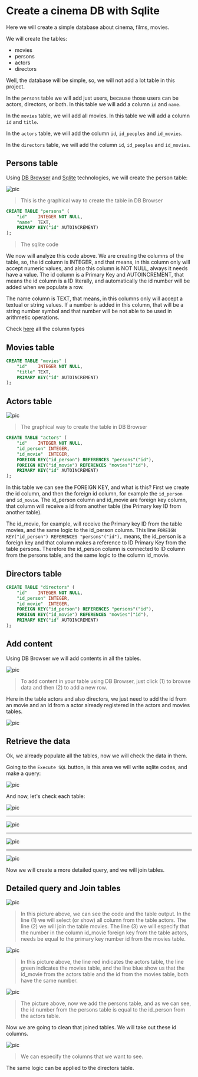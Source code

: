 # Create a cinema DB with Sqlite

Here we will create a simple database about cinema, films, movies.

We will create the tables:

* movies
* persons
* actors
* directors

Well, the database will be simple, so, we will not add a lot table in this project. 

In the `persons` table we will add just users, because those users can be actors, directors, or both. In this table we will add a column `id` and `name`.

In the `movies` table, we will add all movies. In this table we will add a column `id` and `title`.

In the `actors` table, we will add the column `id`, `id_peoples` and `id_movies`.

In the `directors` table, we will add the column `id`, `id_peoples` and `id_movies`.

## Persons table

Using [DB Browser](https://sqlitebrowser.org/) and [Sqlite](https://www.sqlite.org/index.html) technologies, we will create the person table:

![pic](../../static/images/picPerson.png)

> This is the graphical way to create the table in DB Browser

```sql
CREATE TABLE "persons" (
	"id"	INTEGER NOT NULL,
	"name"	TEXT,
	PRIMARY KEY("id" AUTOINCREMENT)
);

```
> The sqlite code

We now will analyze this code above. We are creating the columns of the table, so, the id column is INTEGER, and that means, in this column only will accept numeric values, and also this column is NOT NULL, always it needs have a value. The id column is a Primary Key and AUTOINCREMENT, that means the id column is a ID literally, and automatically the id number will be added when we populate a row.

The name column is TEXT, that means, in this columns only will accept a textual or string values. If a number is added in this column, that will be a string number symbol and that number will be not able to be used in arithmetic operations.

Check [here](https://www.sqlite.org/datatype3.html) all the column types


## Movies table

```sql
CREATE TABLE "movies" (
	"id"	INTEGER NOT NULL,
	"title"	TEXT,
	PRIMARY KEY("id" AUTOINCREMENT)
);

```

## Actors table

![pic](../../static/images/picActors.png)

> The graphical way to create the table in DB Browser

```sql
CREATE TABLE "actors" (
	"id"	INTEGER NOT NULL,
	"id_person"	INTEGER,
	"id_movie"	INTEGER,
	FOREIGN KEY("id_person") REFERENCES "persons"("id"),
	FOREIGN KEY("id_movie") REFERENCES "movies"("id"),
	PRIMARY KEY("id" AUTOINCREMENT)
);

```

In this table we can see the FOREIGN KEY, and what is this? First we create the id column, and then the foreign id column, for example the `id_person` and `id_movie`. The id_person column and id_movie are foreign key column, that column will receive a id from another table (the Primary key ID from another table).

The id_movie, for example, will receive the Primary key ID from the table movies, and the same logic to the id_person column. This line `FOREIGN KEY("id_person") REFERENCES "persons"("id"),` means, the id_person is a foreign key and that column makes a reference to ID Primary Key from the table persons. Therefore the id_person column is connected to ID column from the persons table, and the same logic to the column id_movie.

## Directors table

```sql
CREATE TABLE "directors" (
	"id"	INTEGER NOT NULL,
	"id_person"	INTEGER,
	"id_movie"	INTEGER,
	FOREIGN KEY("id_person") REFERENCES "persons"("id"),
	FOREIGN KEY("id_movie") REFERENCES "movies"("id"),
	PRIMARY KEY("id" AUTOINCREMENT)
);

```

## Add content

Using DB Browser we will add contents in all the tables.

![pic](../../static/images/pic1.png)

> To add content in your table using DB Browser, just click (1) to browse data and then (2) to add a new row.

Here in the table actors and also directors, we just need to add the id from an movie and an id from a actor already registered in the actors and movies tables.

![pic](../../static/images/pic2.png)

## Retrieve the data

Ok, we already populate all the tables, now we will check the data in them.

Going to the `Execute SQL` button, is this area we will write sqlite codes, and make a query:

![pic](../../static/images/pic3.png)

And now, let's check each table:

![pic](../../static/images/pic4.png)

---

![pic](../../static/images/pic5.png)

---

![pic](../../static/images/pic6.png)

---

![pic](../../static/images/pic7.png)

Now we will create a more detailed query, and we will join tables. 

## Detailed query and Join tables

![pic](../../static/images/pic8.png)

> In this picture above, we can see the code and the table output. In the line (1) we will select (or show) all column from the table actors. The line (2) we will join the table movies. The line (3) we will especify that the number in the column id_movie foreign key from the table actors, needs be equal to the primary key number id from the movies table.

![pic](../../static/images/pic9.png)

> In this picture above, the line red indicates the actors table, the line green indicates the movies table, and the line blue show us that the id_movie from the actors table and the id from the movies table, both have the same number.

![pic](../../static/images/pic10.png)

> The picture above, now we add the persons table, and as we can see, the id number from the persons table is equal to the id_person from the actors table.

Now we are going to clean that joined tables. We will take out these id columns.

![pic](../../static/images/pic11.png)

> We can especify the columns that we want to see.

The same logic can be applied to the directors table.
